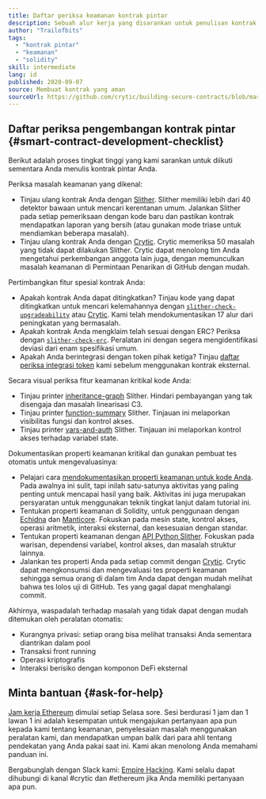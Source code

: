 ```yaml
---
title: Daftar periksa keamanan kontrak pintar
description: Sebuah alur kerja yang disarankan untuk penulisan kontrak pintar yang aman
author: "Trailofbits"
tags:
  - "kontrak pintar"
  - "keamanan"
  - "solidity"
skill: intermediate
lang: id
published: 2020-09-07
source: Membuat kontrak yang aman
sourceUrl: https://github.com/crytic/building-secure-contracts/blob/master/development-guidelines/workflow.md
---
```


## Daftar periksa pengembangan kontrak pintar {#smart-contract-development-checklist}

Berikut adalah proses tingkat tinggi yang kami sarankan untuk diikuti sementara Anda menulis kontrak pintar Anda.

Periksa masalah keamanan yang dikenal:

- Tinjau ulang kontrak Anda dengan [Slither](https://github.com/crytic/slither). Slither memiliki lebih dari 40 detektor bawaan untuk mencari kerentanan umum. Jalankan Slither pada setiap pemeriksaan dengan kode baru dan pastikan kontrak mendapatkan laporan yang bersih (atau gunakan mode triase untuk mendiamkan beberapa masalah).
- Tinjau ulang kontrak Anda dengan [Crytic](https://crytic.io/). Crytic memeriksa 50 masalah yang tidak dapat dilakukan Slither. Crytic dapat menolong tim Anda mengetahui perkembangan anggota lain juga, dengan memunculkan masalah keamanan di Permintaan Penarikan di GitHub dengan mudah.

Pertimbangkan fitur spesial kontrak Anda:

- Apakah kontrak Anda dapat ditingkatkan? Tinjau kode yang dapat ditingkatkan untuk mencari kelemahannya dengan [`slither-check-upgradeability`](https://github.com/crytic/slither/wiki/Upgradeability-Checks) atau [Crytic](https://blog.trailofbits.com/2020/06/12/upgradeable-contracts-made-safer-with-crytic/). Kami telah mendokumentasikan 17 alur dari peningkatan yang bermasalah.
- Apakah kontrak Anda mengklaim telah sesuai dengan ERC? Periksa dengan [`slither-check-erc`](https://github.com/crytic/slither/wiki/ERC-Conformance). Peralatan ini dengan segera mengidentifikasi deviasi dari enam spesifikasi umum.
- Apakah Anda berintegrasi dengan token pihak ketiga? Tinjau [daftar periksa integrasi token](/developers/tutorials/token-integration-checklist/) kami sebelum menggunakan kontrak eksternal.

Secara visual periksa fitur keamanan kritikal kode Anda:

- Tinjau printer [inheritance-graph](https://github.com/trailofbits/slither/wiki/Printer-documentation#inheritance-graph) Slither. Hindari pembayangan yang tak disengaja dan masalah linearisasi C3.
- Tinjau printer [function-summary](https://github.com/trailofbits/slither/wiki/Printer-documentation#function-summary) Slither. Tinjauan ini melaporkan visibilitas fungsi dan kontrol akses.
- Tinjau printer [vars-and-auth](https://github.com/trailofbits/slither/wiki/Printer-documentation#variables-written-and-authorization) Slither. Tinjauan ini melaporkan kontrol akses terhadap variabel state.

Dokumentasikan properti keamanan kritikal dan gunakan pembuat tes otomatis untuk mengevaluasinya:

- Pelajari cara [mendokumentasikan properti keamanan untuk kode Anda](/developers/tutorials/guide-to-smart-contract-security-tools/). Pada awalnya ini sulit, tapi inilah satu-satunya aktivitas yang paling penting untuk mencapai hasil yang baik. Aktivitas ini juga merupakan persyaratan untuk menggunakan teknik tingkat lanjut dalam tutorial ini.
- Tentukan properti keamanan di Solidity, untuk penggunaan dengan [Echidna](https://github.com/crytic/echidna) dan [Manticore](https://manticore.readthedocs.io/en/latest/verifier.html). Fokuskan pada mesin state, kontrol akses, operasi aritmetik, interaksi eksternal, dan kesesuaian dengan standar.
- Tentukan properti keamanan dengan [API Python Slither](/developers/tutorials/how-to-use-slither-to-find-smart-contract-bugs/). Fokuskan pada warisan, dependensi variabel, kontrol akses, dan masalah struktur lainnya.
- Jalankan tes properti Anda pada setiap commit dengan [Crytic](https://crytic.io). Crytic dapat mengkonsumsi dan mengevaluasi tes properti keamanan sehingga semua orang di dalam tim Anda dapat dengan mudah melihat bahwa tes lolos uji di GitHub. Tes yang gagal dapat menghalangi commit.

Akhirnya, waspadalah terhadap masalah yang tidak dapat dengan mudah ditemukan oleh peralatan otomatis:

- Kurangnya privasi: setiap orang bisa melihat transaksi Anda sementara diantrikan dalam pool
- Transaksi front running
- Operasi kriptografis
- Interaksi berisiko dengan komponon DeFi eksternal

## Minta bantuan {#ask-for-help}

[Jam kerja Ethereum](https://calendly.com/dan-trailofbits/ethereum-office-hours) dimulai setiap Selasa sore. Sesi berdurasi 1 jam dan 1 lawan 1 ini adalah kesempatan untuk mengajukan pertanyaan apa pun kepada kami tentang keamanan, penyelesaian masalah menggunakan peralatan kami, dan mendapatkan umpan balik dari para ahli tentang pendekatan yang Anda pakai saat ini. Kami akan menolong Anda memahami panduan ini.

Bergabunglah dengan Slack kami: [Empire Hacking](https://join.slack.com/t/empirehacking/shared_invite/zt-h97bbrj8-1jwuiU33nnzg67JcvIciUw). Kami selalu dapat dihubungi di kanal #crytic dan #ethereum jika Anda memiliki pertanyaan apa pun.
